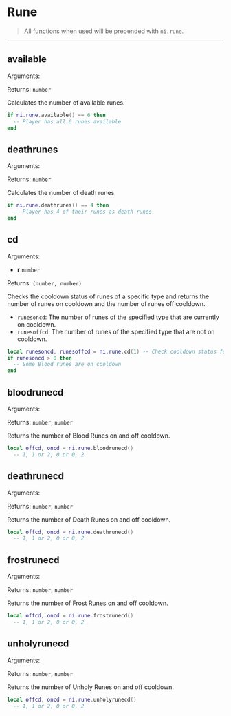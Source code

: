 # Rune

> All functions when used will be prepended with `ni.rune`.

---

## available

Arguments:

Returns: `number`

Calculates the number of available runes.

```lua
if ni.rune.available() == 6 then
  -- Player has all 6 runes available
end
```

## deathrunes

Arguments:

Returns: `number`

Calculates the number of death runes.

```lua
if ni.rune.deathrunes() == 4 then
  -- Player has 4 of their runes as death runes
end
```

## cd

Arguments:

- **r** `number`

Returns: `(number, number)`

Checks the cooldown status of runes of a specific type and returns the number of runes on cooldown and the number of runes off cooldown.


- `runesoncd`: The number of runes of the specified type that are currently on cooldown.
- `runesoffcd`: The number of runes of the specified type that are not on cooldown.

```lua
local runesoncd, runesoffcd = ni.rune.cd(1) -- Check cooldown status for Blood runes
if runesoncd > 0 then
  -- Some Blood runes are on cooldown
end
```

## bloodrunecd

Arguments:

Returns: `number`, `number`

Returns the number of Blood Runes on and off cooldown.

```lua
local offcd, oncd = ni.rune.bloodrunecd()
  -- 1, 1 or 2, 0 or 0, 2
```

## deathrunecd

Arguments:

Returns: `number`, `number`

Returns the number of Death Runes on and off cooldown.

```lua
local offcd, oncd = ni.rune.deathrunecd()
  -- 1, 1 or 2, 0 or 0, 2
```

## frostrunecd

Arguments:

Returns: `number`, `number`

Returns the number of Frost Runes on and off cooldown.

```lua
local offcd, oncd = ni.rune.frostrunecd()
  -- 1, 1 or 2, 0 or 0, 2
```

## unholyrunecd

Arguments:

Returns: `number`, `number`

Returns the number of Unholy Runes on and off cooldown.

```lua
local offcd, oncd = ni.rune.unholyrunecd()
  -- 1, 1 or 2, 0 or 0, 2
```